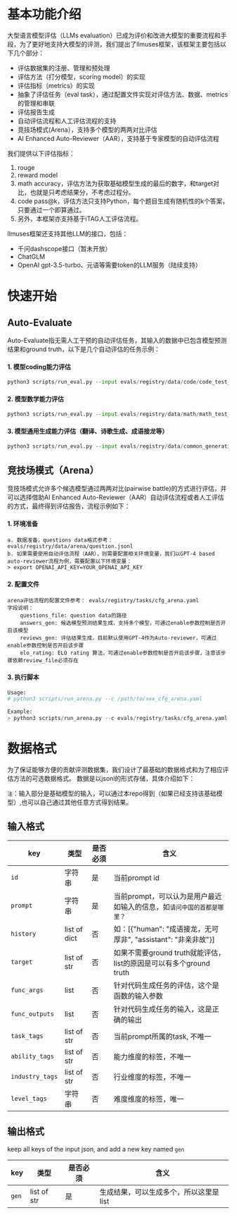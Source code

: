 # 基本功能介绍
大型语言模型评估（LLMs evaluation）已成为评价和改进大模型的重要流程和手段，为了更好地支持大模型的评测，我们提出了llmuses框架，该框架主要包括以下几个部分：
- 评估数据集的注册、管理和预处理
- 评估方法（打分模型，scoring model）的实现
- 评估指标（metrics）的实现
- 抽象了评估任务（eval task），通过配置文件实现对评估方法、数据、metrics的管理和串联
- 评估报告生成
- 自动评估流程和人工评估流程的支持
- 竞技场模式(Arena），支持多个模型的两两对比评估
- AI Enhanced Auto-Reviewer（AAR），支持基于专家模型的自动评估流程

我们提供以下评估指标：
1. rouge
2. reward model
3. math accuracy，评估方法为获取基础模型生成的最后的数字，和target对比，也就是只考虑结果分，不考虑过程分。
4. code pass@k，评估方法只支持Python，每个题目生成有随机性的k个答案，只要通过一个即算通过。
5. 另外，本框架亦支持基于iTAG人工评估流程。

llmuses框架还支持其他LLM的接口，包括：
- 千问dashscope接口（暂未开放）
- ChatGLM
- OpenAI gpt-3.5-turbo、元语等需要token的LLM服务（陆续支持）


# 快速开始
## Auto-Evaluate

Auto-Evaluate指无需人工干预的自动评估任务，其输入的数据中已包含模型预测结果和ground truth，以下是几个自动评估的任务示例：
#### 1. 模型coding能力评估
```python
python3 scripts/run_eval.py --input evals/registry/data/code/code_test_v2_model_result.jsonl --task_cfg evals/registry/tasks/task_qwen_code.yaml --eval-type=code
```

#### 2. 模型数学能力评估
```python
python3 scripts/run_eval.py --input evals/registry/data/math/math_test_v2_model_result.jsonl --task_cfg evals/registry/tasks/task_qwen_math.yaml --eval-type=math
```

#### 3. 模型通用生成能力评估（翻译、诗歌生成、成语接龙等）
```python
python3 scripts/run_eval.py --input evals/registry/data/common_generation/rouge_test_v7_model_result.jsonl --task_cfg evals/registry/tasks/task_qwen_generation.yaml --eval-type=rouge
```


## 竞技场模式（Arena）
竞技场模式允许多个候选模型通过两两对比(pairwise battle)的方式进行评估，并可以选择借助AI Enhanced Auto-Reviewer（AAR）自动评估流程或者人工评估的方式，最终得到评估报告，流程示例如下：
#### 1. 环境准备
```text
a. 数据准备，questions data格式参考：evals/registry/data/arena/question.jsonl
b. 如果需要使用自动评估流程（AAR），则需要配置相关环境变量，我们以GPT-4 based auto-reviewer流程为例，需要配置以下环境变量：
> export OPENAI_API_KEY=YOUR_OPENAI_API_KEY
```

#### 2. 配置文件
```text
arena评估流程的配置文件参考： evals/registry/tasks/cfg_arena.yaml
字段说明：
    questions_file: question data的路径
    answers_gen: 候选模型预测结果生成，支持多个模型，可通过enable参数控制是否开启该模型
    reviews_gen: 评估结果生成，目前默认使用GPT-4作为Auto-reviewer，可通过enable参数控制是否开启该步骤
    elo_rating: ELO rating 算法，可通过enable参数控制是否开启该步骤，注意该步骤依赖review_file必须存在
```

#### 3. 执行脚本
```python
Usage:
# python3 scripts/run_arena.py --c /path/to/xxx_cfg_arena.yaml

Example:
> python3 scripts/run_arena.py --c evals/registry/tasks/cfg_arena.yaml
```



# 数据格式

为了保证能够方便的贡献评测数据集，我们设计了最基础的数据格式和为了相应评估方法的可选数据格式。 数据是以jsonl的形式存储，具体介绍如下：

`注`：输入部分是基础模型的输入，可以通过本repo得到（如果已经支持该基础模型）,也可以自己通过其他任意方式得到结果。

## 输入格式

| key | 类型 | 是否必须 | 含义 |
| --- | --- | --- | ---|
| `id`| 字符串 | 是 | 当前prompt id|
| `prompt` | 字符串 | 是 | 当前prompt，可以认为是用户最近如输入的信息，如`请问中国的首都是哪里？` |
| `history`| list of dict | 否 | 如：[{"human": "成语接龙，无可厚非", "assistant": "非亲非故"}]|
| `target` | list of str | 否 | 如果不需要ground truth就能评估，list的原因是可以有多个ground truth |
| `func_args`| list | 否 | 针对代码生成任务的评估，这个是函数的输入参数 |
| `func_outputs` | list | 否 | 针对代码生成任务的输入，这是正确的输出 |
| `task_tags` | list of str | 否 | 当前prompt所属的task, 不唯一 |
| `ability_tags` | list of str | 否 | 能力维度的标签，不唯一 |
| `industry_tags` | list of str | 否 | 行业维度的标签，不唯一 |
| `level_tags` | 字符串 | 否 | 难度维度的标签，唯一 |

## 输出格式
keep all keys of the input json, and add a new key named `gen`

| key | 类型 | 是否必须 | 含义 |
| --- | --- | --- | ---|
| `gen`| list of str | 是 | 生成结果，可以生成多个，所以这里是list |
